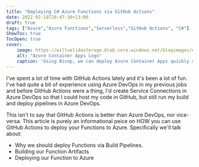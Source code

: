 ```yaml
---
title: "Deploying C# Azure Functions via GitHub Actions"
date: 2022-02-18T20:47:30+13:00
draft: true
tags: ["Azure","Azure Functions","Serverless","GitHub Actions", "C#"]
ShowToc: true
TocOpen: true
cover:
    image: https://willvelidastorage.blob.core.windows.net/blogimages/deploycontainerappsbicep4.png
    alt: "Azure Container Apps Logo"
    caption: 'Using Bicep, we can deploy Azure Container Apps quickly and easily!'
---
```


I've spent a lot of time with GitHub Actions lately and it's been a lot of fun. I've had quite a bit of experience using Azure DevOps in my previous jobs and before GitHub Actions were a thing, I'd create Service Connections in Azure DevOps so that I could host my code in GitHub, but still run my build and deploy pipelines in Azure DevOps.

This isn't to say that GitHub Actions is better than Azure DevOps, nor vice-versa. This article is purely an informational peice on HOW you can use GitHub Actions to deploy your Functions to Azure. Specifically we'll talk about:

- Why we should deploy Functions via Build Pipelines.
- Building our Function Artifacts
- Deploying our Function to Azure
